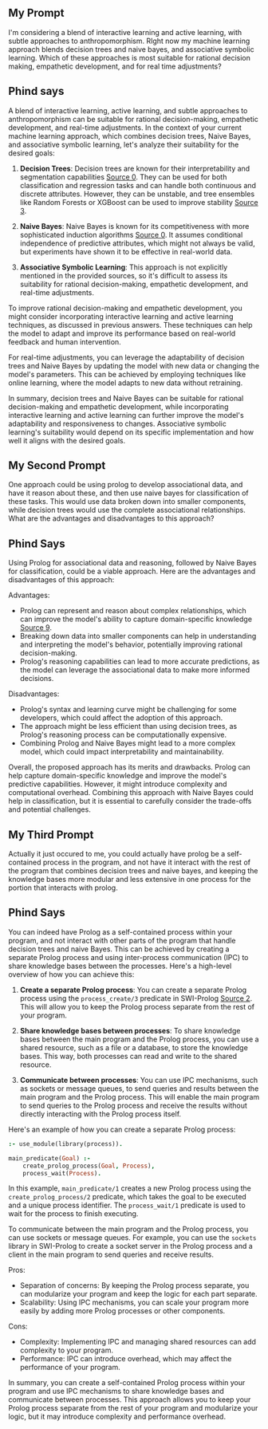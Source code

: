 ## My Prompt
I'm considering a blend of interactive learning and active learning, with subtle approaches to anthropomorphism. RIght now my machine learning approach blends decision trees and naive bayes, and associative symbolic learning. Which of these approaches is most suitable for rational decision making, empathetic development, and for real time adjustments?


## Phind says
A blend of interactive learning, active learning, and subtle approaches to anthropomorphism can be suitable for rational decision-making, empathetic development, and real-time adjustments. In the context of your current machine learning approach, which combines decision trees, Naive Bayes, and associative symbolic learning, let's analyze their suitability for the desired goals:

1. **Decision Trees**: Decision trees are known for their interpretability and segmentation capabilities [Source 0](https://www.sciencedirect.com/science/article/pii/S0950705106000712). They can be used for both classification and regression tasks and can handle both continuous and discrete attributes. However, they can be unstable, and tree ensembles like Random Forests or XGBoost can be used to improve stability [Source 3](https://www.frontiersin.org/articles/10.3389/fams.2021.598833/full).

2. **Naive Bayes**: Naive Bayes is known for its competitiveness with more sophisticated induction algorithms [Source 0](https://www.sciencedirect.com/science/article/pii/S0950705106000712). It assumes conditional independence of predictive attributes, which might not always be valid, but experiments have shown it to be effective in real-world data.

3. **Associative Symbolic Learning**: This approach is not explicitly mentioned in the provided sources, so it's difficult to assess its suitability for rational decision-making, empathetic development, and real-time adjustments.

To improve rational decision-making and empathetic development, you might consider incorporating interactive learning and active learning techniques, as discussed in previous answers. These techniques can help the model to adapt and improve its performance based on real-world feedback and human intervention.

For real-time adjustments, you can leverage the adaptability of decision trees and Naive Bayes by updating the model with new data or changing the model's parameters. This can be achieved by employing techniques like online learning, where the model adapts to new data without retraining.

In summary, decision trees and Naive Bayes can be suitable for rational decision-making and empathetic development, while incorporating interactive learning and active learning can further improve the model's adaptability and responsiveness to changes. Associative symbolic learning's suitability would depend on its specific implementation and how well it aligns with the desired goals. 


## My Second Prompt
One approach could be using prolog to develop associational data, and have it reason about these, and then use naive bayes for classification of these tasks. This would use data broken down into smaller components, while decision trees would use the complete associational relationships. What are the advantages and disadvantages to this approach?

## Phind Says
Using Prolog for associational data and reasoning, followed by Naive Bayes for classification, could be a viable approach. Here are the advantages and disadvantages of this approach:

Advantages:
- Prolog can represent and reason about complex relationships, which can improve the model's ability to capture domain-specific knowledge [Source 9](https://www.cs.union.edu/~striegnk/courses/nlp-text/2019/01/PrologReasoning.pdf).
- Breaking down data into smaller components can help in understanding and interpreting the model's behavior, potentially improving rational decision-making.
- Prolog's reasoning capabilities can lead to more accurate predictions, as the model can leverage the associational data to make more informed decisions.

Disadvantages:
- Prolog's syntax and learning curve might be challenging for some developers, which could affect the adoption of this approach.
- The approach might be less efficient than using decision trees, as Prolog's reasoning process can be computationally expensive.
- Combining Prolog and Naive Bayes might lead to a more complex model, which could impact interpretability and maintainability.

Overall, the proposed approach has its merits and drawbacks. Prolog can help capture domain-specific knowledge and improve the model's predictive capabilities. However, it might introduce complexity and computational overhead. Combining this approach with Naive Bayes could help in classification, but it is essential to carefully consider the trade-offs and potential challenges. 


## My Third Prompt
Actually it just occured to me, you could actually have prolog be a self-contained process in the program, and not have it interact with the rest of the program that combines decision trees and naive bayes, and keeping the knowledge bases more modular and less extensive in one process for the portion that interacts with prolog.

## Phind Says
You can indeed have Prolog as a self-contained process within your program, and not interact with other parts of the program that handle decision trees and naive Bayes. This can be achieved by creating a separate Prolog process and using inter-process communication (IPC) to share knowledge bases between the processes. Here's a high-level overview of how you can achieve this:

1. **Create a separate Prolog process**: You can create a separate Prolog process using the `process_create/3` predicate in SWI-Prolog [Source 2](https://www.swi-prolog.org/pldoc/man?predicate=process_create%2f3). This will allow you to keep the Prolog process separate from the rest of your program.

2. **Share knowledge bases between processes**: To share knowledge bases between the main program and the Prolog process, you can use a shared resource, such as a file or a database, to store the knowledge bases. This way, both processes can read and write to the shared resource.

3. **Communicate between processes**: You can use IPC mechanisms, such as sockets or message queues, to send queries and results between the main program and the Prolog process. This will enable the main program to send queries to the Prolog process and receive the results without directly interacting with the Prolog process itself.

Here's an example of how you can create a separate Prolog process:

```prolog
:- use_module(library(process)).

main_predicate(Goal) :-
    create_prolog_process(Goal, Process),
    process_wait(Process).
```

In this example, `main_predicate/1` creates a new Prolog process using the `create_prolog_process/2` predicate, which takes the goal to be executed and a unique process identifier. The `process_wait/1` predicate is used to wait for the process to finish executing.

To communicate between the main program and the Prolog process, you can use sockets or message queues. For example, you can use the `sockets` library in SWI-Prolog to create a socket server in the Prolog process and a client in the main program to send queries and receive results.

Pros:
- Separation of concerns: By keeping the Prolog process separate, you can modularize your program and keep the logic for each part separate.
- Scalability: Using IPC mechanisms, you can scale your program more easily by adding more Prolog processes or other components.

Cons:
- Complexity: Implementing IPC and managing shared resources can add complexity to your program.
- Performance: IPC can introduce overhead, which may affect the performance of your program.

In summary, you can create a self-contained Prolog process within your program and use IPC mechanisms to share knowledge bases and communicate between processes. This approach allows you to keep your Prolog process separate from the rest of your program and modularize your logic, but it may introduce complexity and performance overhead. 
